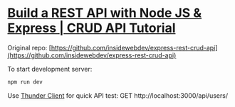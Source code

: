 # [Build a REST API with Node JS & Express | CRUD API Tutorial](https://www.youtube.com/watch?v=5MQWjWl16bs)

Original repo: [https://github.com/insidewebdev/express-rest-crud-api](https://github.com/insidewebdev/express-rest-crud-api)

To start development server:

```bash
npm run dev
```

Use [Thunder Client](https://www.thunderclient.com/) for quick API test:
GET http://localhost:3000/api/users/
